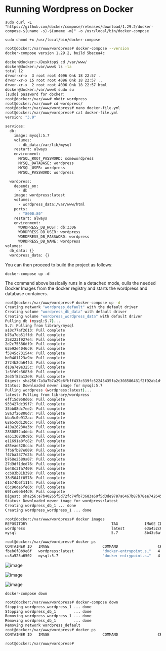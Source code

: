 # Running Wordpress on Docker

`sudo curl -L "https://github.com/docker/compose/releases/download/1.29.2/docker-compose-$(uname -s)-$(uname -m)" -o /usr/local/bin/docker-compose`

`sudo chmod +x /usr/local/bin/docker-compose`

```bash
root@docker:/var/www/wordpress# docker-compose --version
docker-compose version 1.29.2, build 5becea4c
```

```bash
docker@docker:~/Desktop$ cd /var/www/
docker@docker:/var/www$ ls -la
total 12
drwxr-xr-x  3 root root 4096 Onk 18 22:57 .
drwxr-xr-x 15 root root 4096 Onk 18 22:57 ..
drwxr-xr-x  2 root root 4096 Onk 18 22:57 html
docker@docker:/var/www$ sudo su
[sudo] password for docker:
root@docker:/var/www# mkdir wordpress
root@docker:/var/www# cd wordpress/
root@docker:/var/www/wordpress# nano docker-file.yml
root@docker:/var/www/wordpress# cat docker-file.yml
version: "3.9"

services:
  db:
    image: mysql:5.7
    volumes:
      - db_data:/var/lib/mysql
    restart: always
    environment:
      MYSQL_ROOT_PASSWORD: somewordpress
      MYSQL_DATABASE: wordpress
      MYSQL_USER: wordpress
      MYSQL_PASSWORD: wordpress

  wordpress:
    depends_on:
      - db
    image: wordpress:latest
    volumes:
      - wordpress_data:/var/www/html
    ports:
      - "8000:80"
    restart: always
    environment:
      WORDPRESS_DB_HOST: db:3306
      WORDPRESS_DB_USER: wordpress
      WORDPRESS_DB_PASSWORD: wordpress
      WORDPRESS_DB_NAME: wordpress
volumes:
  db_data: {}
  wordpress_data: {}
```

You can then proceed to build the project as follows:

`docker-compose up -d`

The command above basically runs in a detached mode, oulls the needed Docker Images from the docker registry and starts the wordpress and database containers.

```bash
root@docker:/var/www/wordpress# docker-compose up -d
Creating network "wordpress_default" with the default driver
Creating volume "wordpress_db_data" with default driver
Creating volume "wordpress_wordpress_data" with default driver
Pulling db (mysql:5.7)...
5.7: Pulling from library/mysql
a10c77af2613: Pull complete
b76a7eb51ffd: Pull complete
258223f927e4: Pull complete
2d2c75386df9: Pull complete
63e92e4046c9: Pull complete
f5845c731544: Pull complete
bd0401123a9b: Pull complete
2724b2da64fd: Pull complete
d10a7e9e325c: Pull complete
1c5fd9c3683d: Pull complete
2e35f83a12e9: Pull complete
Digest: sha256:7a3a7b7a29e6fbff433c339fc52245435fa2c308586481f2f92ab1df239d6a29
Status: Downloaded newer image for mysql:5.7
Pulling wordpress (wordpress:latest)...
latest: Pulling from library/wordpress
eff15d958d66: Pull complete
933427dc39f7: Pull complete
35bb08dc7ee2: Pull complete
58a3f26800d7: Pull complete
bba5c0e912ac: Pull complete
62e5c0d120c5: Pull complete
410a26230a3b: Pull complete
2880852a4de4: Pull complete
ea5136838c9b: Pull complete
e11691a8fc82: Pull complete
d85eae320cca: Pull complete
7fb6fb87e009: Pull complete
f47ba3377e25: Pull complete
b768e2589a07: Pull complete
27d9df1ded76: Pull complete
be48c3fa7409: Pull complete
ccb83b81b398: Pull complete
33d5041f0578: Pull complete
d1674b6f1114: Pull complete
65c90de6fe6b: Pull complete
69fce6e644d9: Pull complete
Digest: sha256:e7b40265f5d72fc74fb73683a60f5d3de9787a6467b87b78ee742645807d8463
Status: Downloaded newer image for wordpress:latest
Creating wordpress_db_1 ... done
Creating wordpress_wordpress_1 ... done
```

```bash
root@docker:/var/www/wordpress# docker images
REPOSITORY                                      TAG            IMAGE ID       CREATED         SIZE
wordpress                                       latest         e3a452c0a154   13 days ago     616MB
mysql                                           5.7            8b43c6af2ad0   2 weeks ago     448MB
```

```bash
root@docker:/var/www/wordpress# docker ps
CONTAINER ID   IMAGE                        COMMAND                  CREATED         STATUS          PORTS                                       NAMES
fbeb6f8b9e6f   wordpress:latest             "docker-entrypoint.s…"   4 minutes ago   Up 4 minutes    0.0.0.0:8000->80/tcp, :::8000->80/tcp       wordpress_wordpress_1
cc8a525a6502   mysql:5.7                    "docker-entrypoint.s…"   4 minutes ago   Up 4 minutes    3306/tcp, 33060/tcp                         wordpress_db_1

```

![image](https://user-images.githubusercontent.com/58165365/144333009-cdaded7c-2a3c-4d86-adbd-411a11c369fc.png)

![image](https://user-images.githubusercontent.com/58165365/144333071-2c940f20-06fb-4ad2-a5fb-96111a91b4f7.png)

![image](https://user-images.githubusercontent.com/58165365/144333115-09d905ad-f28e-45ef-976b-bf0be00964ac.png)


`docker-compose down`

```bash
root@docker:/var/www/wordpress# docker-compose down
Stopping wordpress_wordpress_1 ... done
Stopping wordpress_db_1        ... done
Removing wordpress_wordpress_1 ... done
Removing wordpress_db_1        ... done
Removing network wordpress_default
root@docker:/var/www/wordpress# docker ps
CONTAINER ID   IMAGE                        COMMAND                  CREATED       STATUS          PORTS

root@docker:/var/www/wordpress#
```
